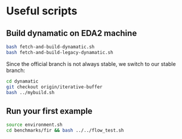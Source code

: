 # Useful scripts

## Build dynamatic on EDA2 machine

```sh
bash fetch-and-build-dynamatic.sh
bash fetch-and-build-legacy-dynamatic.sh
```

Since the official branch is not always stable, we switch to our stable branch:

```sh
cd dynamatic
git checkout origin/iterative-buffer
bash ../mybuild.sh
```

## Run your first example 

```sh
source environment.sh
cd benchmarks/fir && bash ../../flow_test.sh
```
